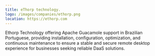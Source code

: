 ```yaml
---
title: eThorp technology.
logo: /images/companies/ethorp.png
location: https://ethorp.com
---
```


Ethorp Technology offering Apache Guacamole support in Brazilian Portuguese, providing installation, configuration, optimization, and continuous maintenance to ensure a stable and secure remote desktop experience for businesses seeking reliable DaaS solutions.
